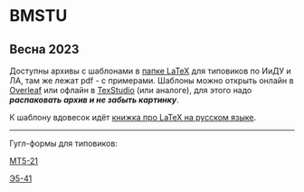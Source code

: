   # BMSTU

## Весна  2023
Доступны архивы с шаблонами в [папке LaTeX](./Latex) для типовиков по ИиДУ и ЛА, там же лежат pdf - с примерами.
Шаблоны можно открыть онлайн в [Overleaf](https://www.overleaf.com/) или офлайн в [TexStudio](https://www.texstudio.org/) (или аналоге), для этого надо ___распаковать архив и не забыть картинку___.

К шаблону вдовесок идёт [книжка про LaTeX на русском языке](./LaTeX-Lvovsky.pdf).

---
Гугл-формы для типовиков:

[МТ5-21](https://forms.gle/8ApuiPGE36JK8i5H9)

[Э5-41](https://forms.gle/5uGyD2U5Su7EtaRB6)
